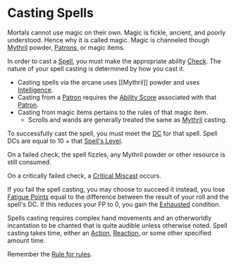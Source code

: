 # Casting Spells

Mortals cannot use magic on their own. Magic is fickle, ancient, and poorly understood. Hence why it is called magic. Magic is channeled though [Mythril](Mythril.md) powder, [Patrons](Spells/Patrons/Patron.md), or magic items.

In order to cast a [Spell](Spells/Mythril%20Spells/Spell%20Index.md), you must make the appropriate ability [Check](../Game%20Structure/Check.md). The nature of your spell casting is determined by how you cast it. 
- Casting spells via the arcane uses [[Mythril]] powder and uses [Intelligence](../Player%20Character%20Components/Chosen%20Statistics/Intelligence.md). 
- Casting from a [Patron](Spells/Patrons/Patron.md) requires the [Ability Score](../Player%20Character%20Components/Chosen%20Statistics/Ability%20Scores.md) associated with that [Patron](Spells/Patrons/Patron.md). 
- Casting from magic items pertains to the rules of that magic item. 
	- Scrolls and wands are generally treated the same as [Mythril](Mythril.md) casting. 

To successfully cast the spell, you must meet the [DC](../Game%20Structure/DC.md) for that spell.
	Spell DCs are equal to 10 + that [Spell's Level](Spell%20Levels.md). 

On a failed check, the spell fizzles, any Mythril powder or other resource is still consumed.

On a critically failed check, a [Critical Miscast](../Dice%20Rolls/Critical%20Miscast.md) occurs.

If you fail the spell casting, you may choose to succeed it instead, you lose [Fatigue Points](../Player%20Character%20Components/Derived%20Statistics/Fatigue%20Points.md) equal to the difference between the result of your roll and the spell's DC. If this reduces your FP to 0, you gain the [Exhausted](../Conditions/Exhausted.md) condition.

Spells casting requires complex hand movements and an otherworldly incantation to be chanted that is quite audible unless otherwise noted. Spell casting takes time, either an [Action](../Game%20Structure/Action.md), [Reaction](../Game%20Structure/Reaction.md), or some other specified amount time.

Remember the [Rule for rules](../Foreword/Rule%20for%20rules.md).